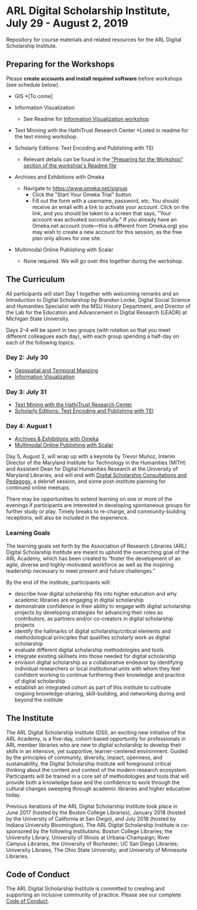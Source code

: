 
# ARL Digital Scholarship Institute, July 29 - August 2, 2019
Repository for course materials and related resources for the ARL Digital Scholarship Institute. 

## Preparing for the Workshops
Please **create accounts and install required software** before workshops (see schedule below).

* GIS
  *[To come]

* Information Visualization
  * See Readme for [Information Visualization workshop](https://github.com/tech-at-arl/Digital-Scholarship-Institute/tree/master/July%202019/Information%20Visualization)

* Text Minning with the HathiTrust Research Center
 *Listed in readme for the text mining workshop.
  
* Scholarly Editions: Text Encoding and Publishing with TEI
  * Relevant details can be found in the ["Preparing for the Workshop" section of the workshop's Readme file](https://github.com/tech-at-arl/Digital-Scholarship-Institute/tree/master/July%202019/Scholarly%20Editions)
  
* Archives and Exhibitions with Omeka
  * Navigate to https://www.omeka.net/signup
    * Click the "Start Your Omeka Trial" button
    * Fill out the form with a username, password, etc. You should receive an email with a link to activate your account. Click   on the link, and you should be taken to a screen that says, "Your account was activated successfully." If you already have an Omeka.net account (note—this is different from Omeka.org) you may wish to create a new account for this session, as the free plan only allows for one site.

* Multimodal Online Publishing with Scalar
  * None required. We will go over this together during the workshop.

## The Curriculum
All participants will start Day 1 together with welcoming remarks and an Introduction to Digital Scholarshop by Brandon Locke, Digital Social Science and Humanities Specialist with the MSU History Department, and Director of the Lab for the Education and Advancement in Digital Research (LEADR) at Michigan State University. 

Days 2–4 will be spent in two groups (with rotation so that you meet different colleagues each day), with each group spending a half-day on each of the following topics:

### Day 2: July 30
* [Geospatial and Temporal Mapping](Geospatial%20and%20Temporal%20Mapping)
* [Information Visualization](Information%20Visualization)

### Day 3: July 31
* [Text Mining with the HathiTrust Research Center](Text%20Mining)
* [Scholarly Editions: Text Encoding and Publishing with TEI](Scholarly%20Editions)

### Day 4: August 1
* [Archives & Exhibitions with Omeka](Archives%20and%20Exhibitions)
* [Multimodal Online Publishing with Scalar](Multimodal%20Online%20Publishing)

Day 5, August 2, will wrap up with a keynote by Trevor Muñoz, Interim Director of the Maryland Institute for Technology in the Humanities (MITH) and Assistant Dean for Digital Humanities Research at the University of Maryland Libraries, and will end with [Digital Scholarship Consultations and Pedagogy](Pedagogy%20and%20Consultations), a debrief session, and some post-institute planning for continued online meetups. 

There may be opportunities to extend learning on one or more of the evenings if participants are interested in developing spontaneous groups for further study or play. Timely breaks to re-charge, and community-building receptions, will also be included in the experience.

### Learning Goals
The learning goals set forth by the Association of Research Libraries (ARL) Digital Scholarship Institute are meant to uphold the overarching goal of the ARL Academy, which has been created to “foster the development of an agile, diverse and highly-motivated workforce as well as the inspiring leadership necessary to meet present and future challenges.”

By the end of the institute, participants will:

* describe how digital scholarship fits into higher education and why academic libraries are engaging in digital scholarship
* demonstrate confidence in their ability to engage with digital scholarship projects by developing strategies for advancing their roles as contributors, as partners and/or co-creators in digital scholarship projects
* identify the hallmarks of digital scholarship/critical elements and methodological principles that qualifies scholarly work as digital scholarship
* evaluate different digital scholarship methodologies and tools
* integrate existing skillsets into those needed for digital scholarship
* envision digital scholarship as a collaborative endeavor by identifying individual researchers or local institutional units with whom they feel confident working to continue furthering their knowledge and practice of digital scholarship
* establish an integrated cohort as part of this institute to cultivate ongoing  knowledge-sharing, skill-building, and networking during and beyond the institute

## The Institute
The ARL Digital Scholarship Institute (DSI), an exciting new initiative of the ARL Academy, is a five-day, cohort-based opportunity for professionals in ARL member libraries who are new to digital scholarship to develop their skills in an intensive, yet supportive, learner-centered environment. Guided by the principles of community, diversity, impact, openness, and sustainability, the Digital Scholarship Institute will foreground critical thinking about the content and context of the modern research ecosystem. Participants will be trained in a core set of methodologies and tools that will provide both a knowledge base and the confidence to work through the cultural changes sweeping through academic libraries and higher education today.

Previous iterations of the ARL Digital Scholarship Institute took place in June 2017 (hosted by the Boston College Libraries), January 2018 (hosted by the University of California at San Diego), and July 2018 (hosted by Indiana University Bloomington). The ARL Digital Scholarship Institute is co-sponsored by the following institutions: Boston College Libraries; the University Library, University of Illinois at Urbana-Champaign; River Campus Libraries, the University of Rochester; UC San Diego Libraries; University Libraies, The Ohio State University; and University of Minnesota Libraries.

## Code of Conduct
The ARL Digital Scholarship Institute is committed to creating and supporting an inclusive community of practice. Please see our complete [Code of Conduct](/Code%20of%20Conduct.md). 
